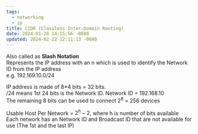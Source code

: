 ```yaml
---
tags:
  - networking
  - ip
title: CIDR (Classless Inter-Domain Routing)
date: 2024-01-28 14:15:56 -0600
updated: 2024-02-22 12:11:13 -0600
---
```


Also called as **Slash Notation**  
Represents the IP address with an n which is used to identify the Network ID from the IP address  
e.g. 192.169.10.0/24

IP address is made of 8\*4 bits = 32 bits.  
/24 means 1st 24 bits is the Network ID. Network ID = 192.168.10  
The remaining 8 bits can be used to connect $2^8$ = 256 devices

Usable Host Per Network = $2^h - 2$, where h is number of bits available  
Each network has an Network ID and Broadcast ID that are not available for use (The 1st and the last IP)
